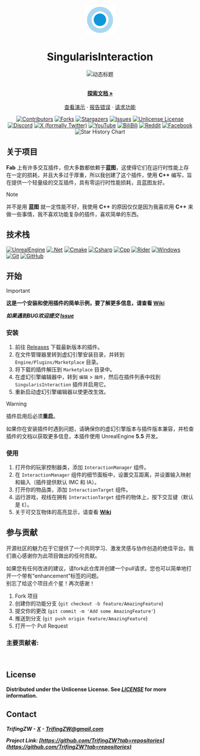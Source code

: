 <div align="center">
  <a href="https://github.com/othneildrew/Best-README-Template">
    <img src="Resources/Icon128.png" alt="Logo" width="80" height="80">
  </a>

  <h1 align="center">SingularisInteraction</h1>
  <img src="https://readme-typing-svg.demolab.com?font=Fira+Code&size=24&duration=3000&pause=500&color=C191FF&center=true&vCenter=true&width=800&lines=🚀+基于+Unreal+Engine+5+的纯C%2B%2B交互插件;⚡+零运行时性能损耗;🎮+蓝图友好" alt="动态标题" />

  <p align="center">
    <br />
    <a href="https://github.com/TrifingZW/SingularisInteraction/wiki"><strong>探索文档 »</strong></a>
    <br />
    <br />
    <a href="https://github.com/TrifingZW/SingularisInteraction">查看演示</a>
    &middot;
    <a href="https://github.com/TrifingZW/SingularisInteraction/issues/new?labels=bug&template=bug-report---.md">报告错误</a>
    &middot;
    <a href="https://github.com/TrifingZW/SingularisInteraction/issues/new?labels=enhancement&template=feature-request---.md">请求功能</a>
  </p>
</div>



<!-- 核心徽章 -->
<div align="center">  
<a href="https://github.com/TrifingZW/SingularisInteraction/graphs/contributors"><img src="https://img.shields.io/github/contributors/TrifingZW/SingularisInteraction.svg?style=for-the-badge" alt="Contributors"></a>
<a href="https://github.com/TrifingZW/SingularisInteraction/forks"><img src="https://img.shields.io/github/forks/TrifingZW/SingularisInteraction.svg?style=for-the-badge" alt="Forks"></a>
<a href="https://github.com/TrifingZW/SingularisInteraction/stargazers"><img src="https://img.shields.io/github/stars/TrifingZW/SingularisInteraction.svg?style=for-the-badge" alt="Stargazers"></a>
<a href="https://github.com/TrifingZW/SingularisInteraction/issues"><img src="https://img.shields.io/github/issues/TrifingZW/SingularisInteraction.svg?style=for-the-badge" alt="Issues"></a>
<a href="https://github.com/TrifingZW/SingularisInteraction/blob/main/LICENSE"><img src="https://img.shields.io/github/license/TrifingZW/SingularisInteraction.svg?style=for-the-badge" alt="Unlicense License"></a>
</div>
<div align="center">  
<a href="https://discord.gg/singularisinteraction"><img src="https://img.shields.io/badge/Discord-5865F2?style=for-the-badge&logo=discord&logoColor=white" alt="Discord"></a>
<a href="https://twitter.com/singularisinteraction"><img src="https://img.shields.io/badge/twitter-000000?style=for-the-badge&logo=x&logoColor=white" alt="X (formally Twitter)"></a>
<a href="https://www.youtube.com/c/singularisinteraction"><img src="https://img.shields.io/badge/YouTube-FF0000?style=for-the-badge&logo=youtube&logoColor=white" alt="YouTube"></a>
<a href="https://www.bilibili.com/singularisinteraction/"><img src="https://img.shields.io/badge/BiliBili-E4405F?style=for-the-badge&logo=bilibili&logoColor=white" alt="BiliBili"></a>
<a href="https://www.reddit.com/r/singularisinteraction/"><img src="https://img.shields.io/badge/Reddit-FF4500?style=for-the-badge&logo=reddit&logoColor=white" alt="Reddit"></a>
<a href="https://www.facebook.com/singularisinteraction/"><img src="https://img.shields.io/badge/Facebook-1877F2?style=for-the-badge&logo=facebook&logoColor=white" alt="Facebook"></a>
</div>
<div align="center">
<picture>
  <source media="(prefers-color-scheme: dark)" srcset="https://api.star-history.com/svg?repos=TrifingZW/SingularisInteraction&type=Date&theme=dark" />
  <source media="(prefers-color-scheme: light)" srcset="https://api.star-history.com/svg?repos=TrifingZW/SingularisInteraction&type=Date" />
  <img alt="Star History Chart" src="https://api.star-history.com/svg?repos=star-history/star-history&type=Date" />
</picture>
</div>

## 关于项目

**Fab** 上有许多交互插件，但大多数都依赖于**蓝图**，这使得它们在运行时性能上存在一定的损耗，并且大多过于厚重，所以我创建了这个插件，使用 **C++**
编写，旨在提供一个轻量级的交互插件，具有零运行时性能损耗，且蓝图友好。

> [!NOTE]
> 并不是用 **蓝图** 就一定性能不好，我使用 **C++** 的原因仅仅是因为我喜欢用 **C++** 来做一些事情，我不喜欢功能复杂的插件，喜欢简单的东西。

## 技术栈

[![UnrealEngine][UnrealEngine-Shield]][UnrealEngine-Url]
[![.Net][.Net-Shield]][.Net-Url]
[![Cmake][Cmake-Shield]][Cmake-Url]
[![Csharp][Csharp-Shield]][Csharp-Url]
[![Cpp][Cpp-Shield]][Cpp-Url]
[![Rider][Rider-Shield]][Rider-Url]
[![Windows][Windows-Shield]][Windows-Url]
[![Git][Git-Shield]][Git-Url]
[![GitHub][GitHub-Shield]][GitHub-Url]

## 开始

> [!IMPORTANT]
> **这是一个安装和使用插件的简单示例，要了解更多信息，请查看 [Wiki](https://github.com/TrifingZW/PickRubbish/wiki)**
>
> ***如果遇到BUG欢迎提交 [Issue](https://github.com/TrifingZW/SingularisInteraction/issues)***

### 安装

1. 前往 [Releases](https://github.com/TrifingZW/SingularisInteraction/releases) 下载最新版本的插件。
2. 在文件管理器里转到虚幻引擎安装目录，并转到 `Engine/Plugins/Marketplace` 目录。
3. 将下载的插件解压到 `Marketplace` 目录中。
4. 在虚幻引擎编辑器中，转到 `编辑` > `插件`，然后在插件列表中找到 `SingularisInteraction` 插件并启用它。
5. 重新启动虚幻引擎编辑器以使更改生效。

> [!WARNING]
> 插件启用后必须**重启**。
>
> 如果你在安装插件时遇到问题，请确保你的虚幻引擎版本与插件版本兼容，并检查插件的文档以获取更多信息，本插件使用 UnrealEngine **5.5** 开发。

### 使用

1. 打开你的玩家控制器类，添加 `InteractionManager` 组件。
2. 在 `InteractionManager` 组件的细节面板中，设置交互距离，并设置输入映射和输入（插件提供默认 IMC 和 IA）。
3. 打开你的物品类，添加 `InteractionTarget` 组件。
4. 运行游戏，视线在拥有 `InteractionTarget` 组件的物体上，按下交互键（默认是 `E`）。
5. 关于可交互物体的高亮显示，请查看 **[Wiki](https://github.com/TrifingZW/PickRubbish/wiki)**

## 参与贡献

开源社区的魅力在于它提供了一个共同学习、激发灵感与协作创造的绝佳平台。我们衷心感谢你为此项目做出的任何贡献。

如果您有任何改进的建议，请fork此仓库并创建一个pull请求。您也可以简单地打开一个带有“enhancement”标签的问题。  
别忘了给这个项目点个星！再次感谢！

1. Fork 项目
2. 创建你的功能分支 (`git checkout -b feature/AmazingFeature`)
3. 提交你的更改 (`git commit -m 'Add some AmazingFeature'`)
4. 推送到分支 (`git push origin feature/AmazingFeature`)
5. 打开一个 Pull Request

### 主要贡献者:

<a href="https://github.com/TrifingZW/SingularisInteraction/graphs/contributors">
  <img src="https://contrib.rocks/image?repo=TrifingZW/SingularisInteraction"  alt=""/>
</a>

## License

**Distributed under the Unlicense License. See ***[LICENSE](https://github.com/TrifingZW/SingularisInteraction/blob/main/LICENSE)*** for more
information.**

## Contact

***TrifingZW - [X](https://x.com/TrifingZW) - TrifingZW@gmail.com***

***Project Link: [https://github.com/TrifingZW?tab=repositories](https://github.com/TrifingZW?tab=repositories)***



<!-- MARKDOWN LINKS & IMAGES -->
<!-- https://www.markdownguide.org/basic-syntax/#reference-style-links -->

[.Net-Shield]: https://img.shields.io/badge/.NET-5C2D91?style=for-the-badge&logo=.net&logoColor=white

[.Net-Url]: https://dotnet.microsoft.com/

[Cmake-Shield]: https://img.shields.io/badge/CMake-%23008FBA.svg?style=for-the-badge&logo=cmake&logoColor=white

[Cmake-Url]: https://cmake.org/

[UnrealEngine-Shield]: https://img.shields.io/badge/unrealengine-%23313131.svg?style=for-the-badge&logo=unrealengine&logoColor=white

[UnrealEngine-Url]: https://www.unrealengine.com/

[Csharp-Shield]: https://img.shields.io/badge/c%23-%23239120.svg?style=for-the-badge&logo=csharp&logoColor=white

[Csharp-Url]:https://dotnet.microsoft.com/

[Cpp-Shield]: https://img.shields.io/badge/c++-%2300599C.svg?style=for-the-badge&logo=c%2B%2B&logoColor=white

[Cpp-Url]:https://dotnet.microsoft.com/

[Rider-Shield]: https://img.shields.io/badge/Rider-000000.svg?style=for-the-badge&logo=Rider&logoColor=white&color=black&labelColor=crimson

[Rider-Url]: https://www.jetbrains.com/rider/

[Windows-Shield]: https://img.shields.io/badge/Windows-0078D6?style=for-the-badge&logo=windows&logoColor=white

[Windows-Url]: https://www.microsoft.com/zh-cn/windows

[Git-Shield]: https://img.shields.io/badge/git-%23F05033.svg?style=for-the-badge&logo=git&logoColor=white

[Git-Url]: https://git-scm.com/

[GitHub-Shield]: https://img.shields.io/badge/github-%23121011.svg?style=for-the-badge&logo=github&logoColor=white

[GitHub-Url]: https://github.com/
